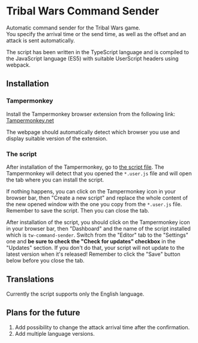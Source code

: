 # Tribal Wars Command Sender

Automatic command sender for the Tribal Wars game.  
You specify the arrival time or the send time, as well as the offset and an attack is sent automatically.

The script has been written in the TypeScript language and is compiled to the JavaScript language (ES5) with suitable UserScript headers using webpack.

## Installation

### Tampermonkey

Install the Tampermonkey browser extension from the following link:  
[Tampermonkey.net](https://www.tampermonkey.net/)

The webpage should automatically detect which browser you use and display suitable version of the extension.

### The script

After installation of the Tampermonkey, go to [the script file](https://raw.githubusercontent.com/sz3lbi/tw-command-sender/master/userscript/tw-command-sender.user.js). The Tampermonkey will detect that you opened the `*.user.js` file and will open the tab where you can install the script.

If nothing happens, you can click on the Tampermonkey icon in your browser bar, then "Create a new script" and replace the whole content of the new opened window with the one you copy from the `*.user.js` file.  
Remember to save the script. Then you can close the tab.

After installation of the script, you should click on the Tampermonkey icon in your browser bar, then "Dashboard" and the name of the script installed which is `tw-command-sender`. Switch from the "Editor" tab to the "Settings" one and **be sure to check the "Check for updates" checkbox** in the "Updates" section. If you don't do that, your script will not update to the latest version when it's released! Remember to click the "Save" button below before you close the tab.

## Translations

Currently the script supports only the English language.

## Plans for the future

1. Add possibility to change the attack arrival time after the confirmation.
2. Add multiple language versions.
